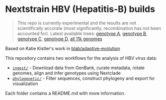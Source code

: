 # Nextstrain HBV (Hepatitis-B) builds

> This repo is currently experimental and the results are not scientifically accurate
(most significantly, recombination has not been accounted for).
Latest available trees: [genotype A](https://nextstrain.org/staging/hbv/A), [genotype B](https://nextstrain.org/staging/hbv/B), [genotype C](https://nextstrain.org/staging/hbv/C), [genotype D](https://nextstrain.org/staging/hbv/D), [all 11k genomes](https://nextstrain.org/staging/hbv/all)


Based on Katie Kistler's work in [blab/adaptive-evolution](https://github.com/blab/adaptive-evolution)


This repository contains two workflows for the analysis of HBV virus data:

- [`ingest/`](./ingest) - Download data from GenBank, curate metadata, rotate genomes, align and infer genotypes using Nextclade
- [`phylogenetic/`](./phylogenetic) - Filter sequences, construct phylogeny and export for visualization

Each folder contains a README.md with more information.